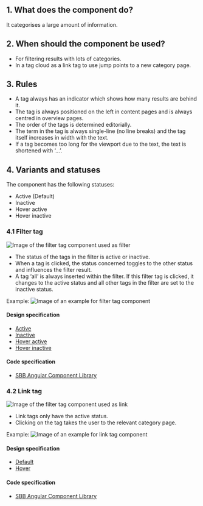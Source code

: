## 1. What does the component do?
It categorises a large amount of information.

## 2. When should the component be used?
* For filtering results with lots of categories.
* In a tag cloud as a link tag to use jump points to a new category page.

## 3. Rules
* A tag always has an indicator which shows how many results are behind it.
* The tag is always positioned on the left in content pages and is always centred in overview pages.
* The order of the tags is determined editorially.
* The term in the tag is always single-line (no line breaks) and the tag itself increases in width with the text.
* If a tag becomes too long for the viewport due to the text, the text is shortened with ‘…’.

## 4. Variants and statuses
The component has the following statuses:
* Active (Default)
* Inactive
* Hover active
* Hover inactive

### 4.1 Filter tag
![Image of the filter tag component used as filter](https://raw.githubusercontent.com/sbb-design-systems/sbb-design-system/master/website/components/tag/images/tag_filtertag.png 'class: image')
* The status of the tags in the filter is active or inactive.
* When a tag is clicked, the status concerned toggles to the other status and influences the filter result.
* A tag ‘all’ is always inserted within the filter. If this filter tag is clicked, it changes to the active status and all other tags in the filter are set to the inactive status.

Example:
![Image of an example for filter tag component](https://raw.githubusercontent.com/sbb-design-systems/sbb-design-system/master/website/components/tag/images/tag_filtertag_example.png 'class: image')

#### Design specification
* [Active](https://sbb.invisionapp.com/d/main#/console/15744722/327768741/inspect)
* [Inactive](https://sbb.invisionapp.com/d/main#/console/15744722/327768742/inspect)
* [Hover active](https://sbb.invisionapp.com/d/main#/console/15744722/390754605/inspect)
* [Hover inactive](https://sbb.invisionapp.com/d/main#/console/15744722/390754606/inspect)

#### Code specification
* [SBB Angular Component Library](https://sbb-angular.app.sbb.ch/latest/public/components/tag)

### 4.2 Link tag
![Image of the filter tag component used as link](https://raw.githubusercontent.com/sbb-design-systems/sbb-design-system/master/website/components/tag/images/tag_linktag.png 'class: image')
* Link tags only have the active status.
* Clicking on the tag takes the user to the relevant category page.

Example:
![Image of an example for link tag component](https://raw.githubusercontent.com/sbb-design-systems/sbb-design-system/master/website/components/tag/images/tag_linktag_example.png 'class: image')

#### Design specification
* [Default](https://sbb.invisionapp.com/d/main#/console/15744722/327768743/inspect)
* [Hover](https://sbb.invisionapp.com/d/main#/console/15744722/390754607/inspect)

#### Code specification
* [SBB Angular Component Library](https://sbb-angular.app.sbb.ch/latest/public/components/tag)